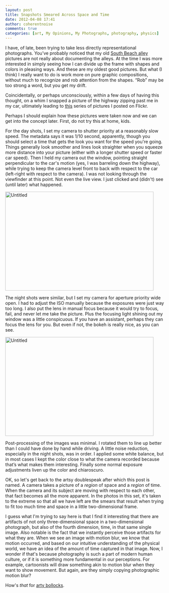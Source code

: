 ```yaml
---
layout: post
title: Snapshots Smeared Across Space and Time
date: 2012-04-08 17:41
author: coherentnoise
comments: true
categories: [art, My Opinions, My Photographs, photography, physics]
---
```

I have, of late, been trying to take less directly representational photographs. You’ve probably noticed that my old <a title="Untitled Image on Flickr" href="http://www.flickr.com/photos/coherent_noise/6789984064/" target="_blank">South Beach alley</a> pictures are not really about documenting the alleys. At the time I was more interested in simply seeing how I can divide up the frame with shapes and colors in pleasing ways. And these are my oldest good pictures. But what (I think) I really want to do is work more on pure graphic compositions, without much to recognize and rob attention from the shapes. “Rob” may be too strong a word, but you get my drift.

Coincidentally, or perhaps unconsciously, within a few days of having this thought, on a whim I snapped a picture of the highway zipping past me in my car, ultimately leading to <a title="Snapshot Smeared Across Space and Time on Flickr" href="http://www.flickr.com/photos/coherent_noise/sets/72157629535271511/" target="_blank">this</a> series of pictures I posted on Flickr.

Perhaps I should explain how these pictures were taken now and we can get into the concept later. First, do not try this at home, kids.

For the day shots, I set my camera to shutter priority at a reasonably slow speed. The metadata says it was 1/10 second, apparently, though you should select a time that gets the look you want for the speed you're going. Things generally look smoother and lines look straighter when you squeeze more distance into your picture (either with a longer shutter speed or faster car speed). Then I held my camera out the window, pointing straight perpendicular to the car's motion (yes, I was barreling down the highway), while trying to keep the camera level front to back with respect to the car (left-right with respect to the camera). I was not looking through the viewfinder at this point. Not even the live view. I just clicked and (didn't) see (until later) what happened.

<a href="http://squishyrobot.files.wordpress.com/2012/04/dsc_0001.jpg"><img class="aligncenter size-full wp-image-718" alt="Untitled" src="http://squishyrobot.files.wordpress.com/2012/04/dsc_0001.jpg" width="470" height="313" /></a>

The night shots were similar, but I set my camera for aperture priority wide open. I had to adjust the ISO manually because the exposures were just way too long. I also put the lens in manual focus because it would try to focus, fail, and never let me take the picture. Plus the focusing light shining out my window was a little conspicuous. If you have an assistant, perhaps they can focus the lens for you. But even if not, the bokeh is really nice, as you can see.

<a href="http://squishyrobot.files.wordpress.com/2012/04/dsc_0015-2.jpg"><img class="aligncenter size-full wp-image-719" alt="Untitled" src="http://squishyrobot.files.wordpress.com/2012/04/dsc_0015-2.jpg" width="470" height="313" /></a>

Post-processing of the images was minimal. I rotated them to line up better than I could have done by hand while driving. A little noise reduction, especially in the night shots, was in order. I applied some white balance, but in most cases I kept the color close to what the camera recorded because that’s what makes them interesting. Finally some normal exposure adjustments liven up the color and chiaroscuro.

OK, so let's get back to the artsy doublespeak after which this post is named. A camera takes a picture of a <em>region</em> of space and a <em>region</em> of time. When the camera and its subject are moving with respect to each other, that fact becomes all the more apparent. In the photos in this set, it's taken to the extreme so that all we have left are the smears that result when trying to fit too much time and space in a little two-dimensional frame.

I guess what I'm trying to say here is that I find it interesting that there are artifacts of not only three-dimensional space in a two-dimensional photograph, but also of the fourth dimension, time, in that same single image. Also notable is the fact that we instantly perceive those artifacts for what they are. When we see an image with motion blur, we know that motion occurred, and based on our intuitive understanding of the physical world, we have an idea of the amount of time captured in that image. Now, I wonder if that's because photography is such a part of modern human culture, or if it is something more fundamental in our perceptions. For example, cartoonists will draw something akin to motion blur when they want to show movement. But again, are they simply copying photographic motion blur?

How's <em>that</em> for <a title="Real Arty Bollocks" href="http://squishyrobot.wordpress.com/2012/01/27/real-arty-bollocks/" target="_blank">arty bollocks</a>.
